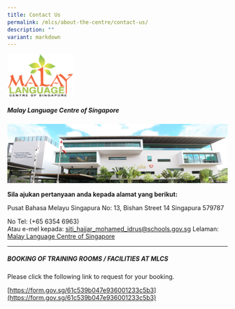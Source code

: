 ```yaml
---
title: Contact Us
permalink: /mlcs/about-the-centre/contact-us/
description: ""
variant: markdown
---
```

<img src="/images/malaylanguagecenter.svg" style="width:30%">

##### Malay Language Centre of Singapore

![MLCS Building](/images/mlcs-building.jpeg)

**Sila ajukan pertanyaan anda kepada alamat yang berikut:**

Pusat Bahasa Melayu Singapura 
No: 13, Bishan Street 14
Singapura 579787

No Tel: (+65 6354 6963)                                                 
Atau 
e-mel kepada: [siti\_hajjar\_mohamed\_idrus@schools.gov.sg](mailto:siti_hajjar_mohamed_idrus@schools.gov.sg)
Lelaman:  [Malay Language Centre of Singapore](https://mlcs.moe.edu.sg)

----
##### BOOKING OF TRAINING ROOMS / FACILITIES AT MLCS

Please click the following link to request for your booking.

[https://form.gov.sg/61c539b047e936001233c5b3](https://form.gov.sg/61c539b047e936001233c5b3)&nbsp;
